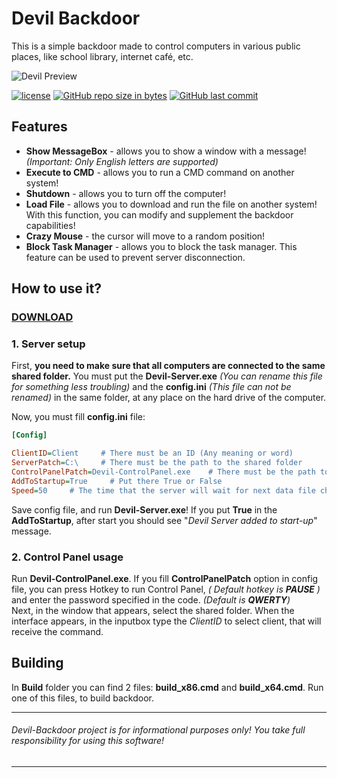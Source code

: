 # Devil Backdoor 

This is a simple backdoor made to control computers in various public places, like school library, internet café, etc.

 ![Devil Preview](https://github.com/Kirlovon/Devil-Backdoor/raw/master/assets/preview.png)

[![license](https://img.shields.io/github/license/Kirlovon/Devil-Backdoor.svg)](https://github.com/Kirlovon/Devil-Backdoor/blob/master/LICENSE)
[![GitHub repo size in bytes](https://img.shields.io/github/repo-size/Kirlovon/Devil-Backdoor.svg)](https://github.com/Kirlovon/Devil-Backdoor)
[![GitHub last commit](https://img.shields.io/github/last-commit/Kirlovon/Devil-Backdoor.svg)](https://github.com/Kirlovon/Devil-Backdoor/commits/master)

## Features
* **Show MessageBox** - allows you to show a window with a message! _(Important: Only English letters are supported)_
* **Execute to CMD** - allows you to run a CMD command on another system!
* **Shutdown** - allows you to turn off the computer!
* **Load File** - allows you to download and run the file on another system! With this function, you can modify and supplement the backdoor capabilities!
* **Crazy Mouse** - the cursor will move to a random position!
* **Block Task Manager** - allows you to block the task manager. This feature can be used to prevent server disconnection.

## How to use it?
### [DOWNLOAD](https://github.com/Kirlovon/Devil-Backdoor/releases)

### 1. Server setup

First, **you need to make sure that all computers are connected to the same shared folder.** You must put the **Devil-Server.exe** _(You can rename this file for something less troubling)_ and the **config.ini** _(This file can not be renamed)_ in the same folder, at any place on the hard drive of the computer. 

Now, you must fill **config.ini** file:
```ini
[Config]

ClientID=Client     # There must be an ID (Any meaning or word)
ServerPatch=C:\     # There must be the path to the shared folder
ControlPanelPatch=Devil-ControlPanel.exe    # There must be the path to the Control Panel ( Optional )
AddToStartup=True     # Put there True or False
Speed=50     # The time that the server will wait for next data file check
```

Save config file, and run **Devil-Server.exe**! If you put **True** in the **AddToStartup**, after start you should see "_Devil Server added to start-up_" message.


### 2. Control Panel usage

Run **Devil-ControlPanel.exe**.
If you fill **ControlPanelPatch** option in config file, you can press Hotkey to run Control Panel, _( Default hotkey is **PAUSE** )_ and enter the password specified in the code. _(Default is **QWERTY**)_ <br/>
Next, in the window that appears, select the shared folder. When the interface appears, in the inputbox type the _ClientID_ to select client, that will receive the command.

## Building
In **Build** folder you can find 2 files: **build_x86.cmd** and **build_x64.cmd**. Run one of this files, to build backdoor.

***
###### Devil-Backdoor project is for informational purposes only! You take full responsibility for using this software!
***

